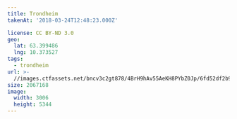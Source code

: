 ```yaml
---
title: Trondheim
takenAt: '2018-03-24T12:48:23.000Z'

license: CC BY-ND 3.0
geo:
  lat: 63.399486
  lng: 10.373527
tags:
  - trondheim
url: >-
  //images.ctfassets.net/bncv3c2gt878/4BrH9hAv55AeKH8PYbZ0Jp/6fd52df2b903f57cf0addf2c5190b600/trondheim_40092883625_o
size: 2067168
image:
  width: 3006
  height: 5344
---
```

